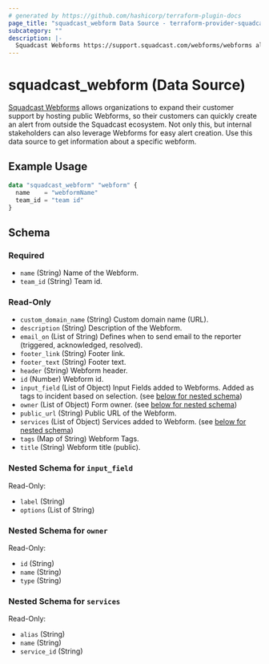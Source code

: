 ```yaml
---
# generated by https://github.com/hashicorp/terraform-plugin-docs
page_title: "squadcast_webform Data Source - terraform-provider-squadcast"
subcategory: ""
description: |-
  Squadcast Webforms https://support.squadcast.com/webforms/webforms allows organizations to expand their customer support by hosting public Webforms, so their customers can quickly create an alert from outside the Squadcast ecosystem. Not only this, but internal stakeholders can also leverage Webforms for easy alert creation. Use this data source to get information about a specific webform.
---
```


# squadcast_webform (Data Source)

[Squadcast Webforms](https://support.squadcast.com/webforms/webforms) allows organizations to expand their customer support by hosting public Webforms, so their customers can quickly create an alert from outside the Squadcast ecosystem. Not only this, but internal stakeholders can also leverage Webforms for easy alert creation. Use this data source to get information about a specific webform.

## Example Usage

```terraform
data "squadcast_webform" "webform" {
  name    = "webformName"
  team_id = "team id"
}
```

<!-- schema generated by tfplugindocs -->
## Schema

### Required

- `name` (String) Name of the Webform.
- `team_id` (String) Team id.

### Read-Only

- `custom_domain_name` (String) Custom domain name (URL).
- `description` (String) Description of the Webform.
- `email_on` (List of String) Defines when to send email to the reporter (triggered, acknowledged, resolved).
- `footer_link` (String) Footer link.
- `footer_text` (String) Footer text.
- `header` (String) Webform header.
- `id` (Number) Webform id.
- `input_field` (List of Object) Input Fields added to Webforms. Added as tags to incident based on selection. (see [below for nested schema](#nestedatt--input_field))
- `owner` (List of Object) Form owner. (see [below for nested schema](#nestedatt--owner))
- `public_url` (String) Public URL of the Webform.
- `services` (List of Object) Services added to Webform. (see [below for nested schema](#nestedatt--services))
- `tags` (Map of String) Webform Tags.
- `title` (String) Webform title (public).

<a id="nestedatt--input_field"></a>
### Nested Schema for `input_field`

Read-Only:

- `label` (String)
- `options` (List of String)


<a id="nestedatt--owner"></a>
### Nested Schema for `owner`

Read-Only:

- `id` (String)
- `name` (String)
- `type` (String)


<a id="nestedatt--services"></a>
### Nested Schema for `services`

Read-Only:

- `alias` (String)
- `name` (String)
- `service_id` (String)
